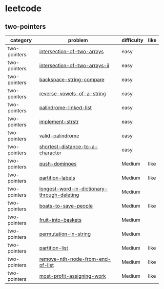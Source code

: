 # leetcode 

## two-pointers
| category  | problem | difficulty | like | 
| ------------- | ------------- | ------------- | ---------|
|two-pointers|[intersection-of-two-arrays](intersection-of-two-arrays)|easy|  
|two-pointers|[intersection-of-two-arrays-ii](intersection-of-two-arrays-ii)|easy|
|two-pointers|[backspace-string-compare](backspace-string-compare)|easy|
|two-pointers|[reverse-vowels-of-a-string](reverse-vowels-of-a-string)|easy|
|two-pointers|[palindrome-linked-list](palindrome-linked-list)|easy|
|two-pointers|[implement-strstr](implement-strstr)|easy|
|two-pointers|[valid-palindrome](valid-palindrome)|easy|
|two-pointers|[shortest-distance-to-a-character](shortest-distance-to-a-character)|easy|
|two-pointers|[push-dominoes](push-dominoes)|Medium|like|
|two-pointers|[partition-labels](partition-labels)|Medium|like|
|two-pointers|[longest-word-in-dictionary-through-deleting](longest-word-in-dictionary-through-deleting)|Medium|
|two-pointers|[boats-to-save-people](boats-to-save-people)|Medium|like|
|two-pointers|[fruit-into-baskets](fruit-into-baskets)|Medium|
|two-pointers|[permutation-in-string](permutation-in-string)|Medium|
|two-pointers|[partition-list](partition-list)|Medium|like|
|two-pointers|[remove-nth-node-from-end-of-list](remove-nth-node-from-end-of-list)|Medium|like
|two-pointers|[most-profit-assigning-work](most-profit-assigning-work)|Medium|like|